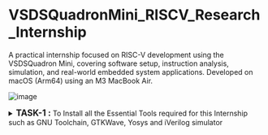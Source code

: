# VSDSQuadronMini_RISCV_Research_Internship
A practical internship focused on RISC-V development using the VSDSQuadron Mini, covering software setup, instruction analysis, simulation, and real-world embedded system applications.
Developed on macOS (Arm64) using an M3 MacBook Air.

![image](https://github.com/user-attachments/assets/0f0091ae-8a07-4903-ac24-8c1342084913)
<details>
<summary><big><b>TASK-1 : </b></big> To Install all the Essential Tools required for this Internship such as GNU Toolchain, GTKWave, Yosys and iVerilog simulator </summary>
<p><blockquote>$</blockquote></p>
</details>

